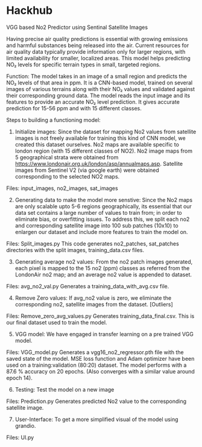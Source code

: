 # Hackhub
VGG based No2 Predictor using Sentinal Satellite Images

Having precise air quality predictions is essential with growing emissions and harmful substances being released into the air. Current resources for air quality data typically provide information only for larger regions, with limited availability for smaller, localized areas. This model helps predicting NO₂ levels for specific terrain types in small, targeted regions.

Function:
The model takes in an image of a small region and predicts the NO₂ levels of that area in ppm. It is a CNN-based model, trained on several images of various terrains along with their NO₂ values and validated against their corresponding ground data. The model reads the input image and its features to provide an accurate NO₂ level prediction. It gives accurate prediction for 15-56 ppm and with 15 different classes.

Steps to building a functioning model:
1. Initialize images: Since the dataset for mapping No2 values from satellite images is not freely available for training this kind of CNN model, we created this dataset ourselves. No2 maps are available specific to london region (with 15 different classes of NO2). No2 image maps from 5 geographical strata were obtained from https://www.londonair.org.uk/london/asp/annualmaps.asp.
Satellite images from Sentinel V2 (via google earth) were obtained corresponding to the selected NO2 maps.

Files: input_images, no2_images, sat_images

2. Generating data to make the model more senstive: Since the No2 maps are only scalable upto 5-6 regions geographically, its essential that our data set contains a large number of values to train from; in order to eliminate bias, or overfitting issues. To address this, we split each no2 and corresponding satellite image into 100 sub patches (10x10) to enlargen our dataset and include more features to train the model on.

Files: Split_images.py
This code generates no2_patches, sat_patches directories with the split images, training_data.csv files.

3. Generating average no2 values: From the no2 patch images generated, each pixel is mapped to the 15 no2 (ppm) classes as referred from the LondonAir no2 map; and an average no2 value is appended to dataset.

Files: avg_no2_val.py
Generates a training_data_with_avg.csv file.

4. Remove Zero values: If avg_no2 value is zero, we eliminate the corresponding no2, satellite images from the dataset. [Outliers]

Files: Remove_zero_avg_values.py
Generates training_data_final.csv. This is our final dataset used to train the model.

5. VGG model: We have engaged in transfer learning on a pre trained VGG model.

Files: VGG_model.py
Generates a vgg16_no2_regressor.pth file with the saved state of the model. MSE loss function and Adam optimizer have been used on a training:validation (80:20) dataset. The model performs with a 87.6 % accuracy on 20 epochs. (Also converges with a similar value around epoch 14).

6. Testing: Test the model on a new image

Files: Prediction.py
Generates predicted No2 value to the corresponding satellite image.

7. User-Interface: To get a more simplified visual of the model using grandio.

Files: UI.py





